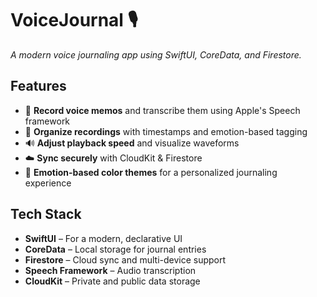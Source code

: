 # VoiceJournal 🎙️  
*A modern voice journaling app using SwiftUI, CoreData, and Firestore.*

## Features
- 🎤 **Record voice memos** and transcribe them using Apple's Speech framework
- 📂 **Organize recordings** with timestamps and emotion-based tagging
- 🔊 **Adjust playback speed** and visualize waveforms
- ☁️ **Sync securely** with CloudKit & Firestore
- 🎨 **Emotion-based color themes** for a personalized journaling experience

## Tech Stack
- **SwiftUI** – For a modern, declarative UI
- **CoreData** – Local storage for journal entries
- **Firestore** – Cloud sync and multi-device support
- **Speech Framework** – Audio transcription
- **CloudKit** – Private and public data storage
